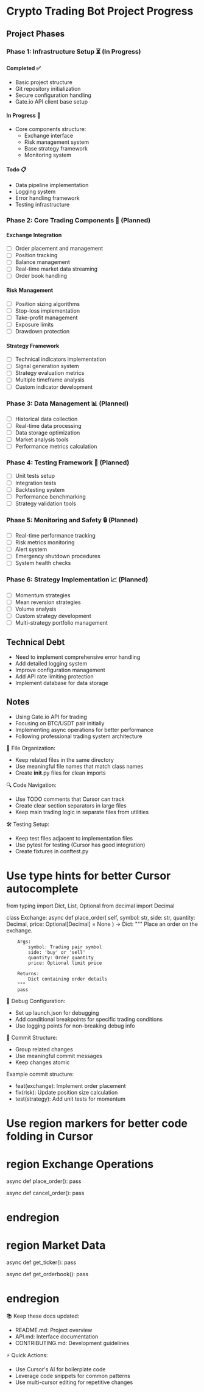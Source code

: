 # Crypto Trading Bot Project Progress

## Project Phases

### Phase 1: Infrastructure Setup ⏳ (In Progress)
#### Completed ✅
- Basic project structure
- Git repository initialization
- Secure configuration handling
- Gate.io API client base setup

#### In Progress 🚧
- Core components structure:
  - Exchange interface
  - Risk management system
  - Base strategy framework
  - Monitoring system

#### Todo 📋
- Data pipeline implementation
- Logging system
- Error handling framework
- Testing infrastructure

### Phase 2: Core Trading Components 📝 (Planned)
#### Exchange Integration
- [ ] Order placement and management
- [ ] Position tracking
- [ ] Balance management
- [ ] Real-time market data streaming
- [ ] Order book handling

#### Risk Management
- [ ] Position sizing algorithms
- [ ] Stop-loss implementation
- [ ] Take-profit management
- [ ] Exposure limits
- [ ] Drawdown protection

#### Strategy Framework
- [ ] Technical indicators implementation
- [ ] Signal generation system
- [ ] Strategy evaluation metrics
- [ ] Multiple timeframe analysis
- [ ] Custom indicator development

### Phase 3: Data Management 📊 (Planned)
- [ ] Historical data collection
- [ ] Real-time data processing
- [ ] Data storage optimization
- [ ] Market analysis tools
- [ ] Performance metrics calculation

### Phase 4: Testing Framework 🧪 (Planned)
- [ ] Unit tests setup
- [ ] Integration tests
- [ ] Backtesting system
- [ ] Performance benchmarking
- [ ] Strategy validation tools

### Phase 5: Monitoring and Safety 🔒 (Planned)
- [ ] Real-time performance tracking
- [ ] Risk metrics monitoring
- [ ] Alert system
- [ ] Emergency shutdown procedures
- [ ] System health checks

### Phase 6: Strategy Implementation 📈 (Planned)
- [ ] Momentum strategies
- [ ] Mean reversion strategies
- [ ] Volume analysis
- [ ] Custom strategy development
- [ ] Multi-strategy portfolio management

## Technical Debt
- Need to implement comprehensive error handling
- Add detailed logging system
- Improve configuration management
- Add API rate limiting protection
- Implement database for data storage

## Notes
- Using Gate.io API for trading
- Focusing on BTC/USDT pair initially
- Implementing async operations for better performance
- Following professional trading system architecture

📁 File Organization:
- Keep related files in the same directory
- Use meaningful file names that match class names
- Create __init__.py files for clean imports

🔍 Code Navigation:
- Use TODO comments that Cursor can track
- Create clear section separators in large files
- Keep main trading logic in separate files from utilities

🛠 Testing Setup:
- Keep test files adjacent to implementation files
- Use pytest for testing (Cursor has good integration)
- Create fixtures in conftest.py

# Use type hints for better Cursor autocomplete
from typing import Dict, List, Optional
from decimal import Decimal

class Exchange:
    async def place_order(
        self,
        symbol: str,
        side: str,
        quantity: Decimal,
        price: Optional[Decimal] = None
    ) -> Dict:
        """
        Place an order on the exchange.
        
        Args:
            symbol: Trading pair symbol
            side: 'buy' or 'sell'
            quantity: Order quantity
            price: Optional limit price
            
        Returns:
            Dict containing order details
        """
        pass 

🐛 Debug Configuration:
- Set up launch.json for debugging
- Add conditional breakpoints for specific trading conditions
- Use logging points for non-breaking debug info 

📝 Commit Structure:
- Group related changes
- Use meaningful commit messages
- Keep changes atomic

Example commit structure:
- feat(exchange): Implement order placement
- fix(risk): Update position size calculation
- test(strategy): Add unit tests for momentum 

# Use region markers for better code folding in Cursor
# region Exchange Operations
async def place_order():
    pass

async def cancel_order():
    pass
# endregion

# region Market Data
async def get_ticker():
    pass

async def get_orderbook():
    pass
# endregion 

📚 Keep these docs updated:
- README.md: Project overview
- API.md: Interface documentation
- CONTRIBUTING.md: Development guidelines 

⚡️ Quick Actions:
- Use Cursor's AI for boilerplate code
- Leverage code snippets for common patterns
- Use multi-cursor editing for repetitive changes 